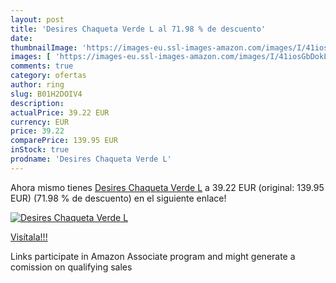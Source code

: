 ```yaml
---
layout: post
title: 'Desires Chaqueta Verde L al 71.98 % de descuento'
date: 
thumbnailImage: 'https://images-eu.ssl-images-amazon.com/images/I/41iosGbDokL._SL200_.jpg'
images: [ 'https://images-eu.ssl-images-amazon.com/images/I/41iosGbDokL._SL200_.jpg' ]
comments: true
category: ofertas
author: ring
slug: B01H2DOIV4
description:
actualPrice: 39.22 EUR
currency: EUR
price: 39.22
comparePrice: 139.95 EUR
inStock: true
prodname: 'Desires Chaqueta Verde L'
---
```


Ahora mismo tienes [Desires Chaqueta Verde L](https://www.amazon.es/dp/B01H2DOIV4/?tag=tolees-21) a 39.22 EUR (original: 139.95 EUR) (71.98 %  de descuento) en el siguiente enlace!

[![Desires Chaqueta Verde L](https://images-eu.ssl-images-amazon.com/images/I/41iosGbDokL._SL200_.jpg)](https://www.amazon.es/dp/B01H2DOIV4/?tag=tolees-21)

[Visítala!!!](https://www.amazon.es/dp/B01H2DOIV4/?tag=tolees-21)

Links participate in Amazon Associate program and might generate a comission on qualifying sales

